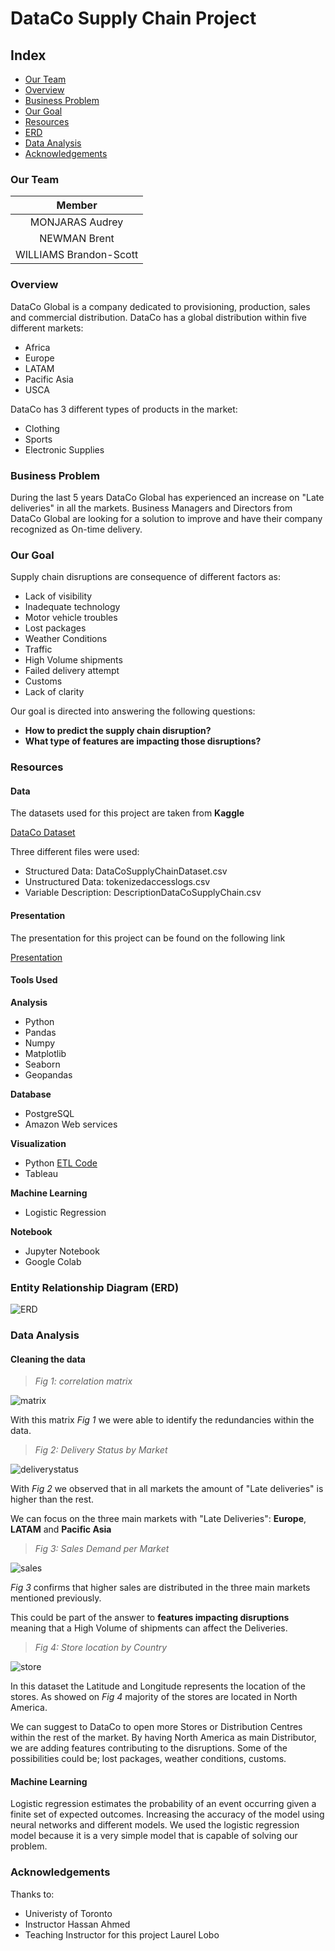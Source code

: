 # **DataCo Supply Chain Project**

## **Index**

- [Our Team](#our-team)
- [Overview](#overview)
- [Business Problem](#business-problem)
- [Our Goal](#our-goal)
- [Resources](#resources)
- [ERD](#entity-relationship-diagram-(erd))
- [Data Analysis](#data-analysis)
- [Acknowledgements](#acknowledgements)

### **Our Team**

| Member |
| :----: |
| MONJARAS Audrey |
| NEWMAN Brent |
| WILLIAMS Brandon-Scott |

### **Overview**

DataCo Global is a company dedicated to provisioning, production, sales and commercial distribution. DataCo has a global distribution within five different markets:

- Africa
- Europe
- LATAM
- Pacific Asia
- USCA

DataCo has 3 different types of products in the market:

- Clothing
- Sports
- Electronic Supplies

### **Business Problem**

During the last 5 years DataCo Global has experienced an increase on "Late deliveries" in all the markets. Business Managers and Directors from DataCo Global are looking for a solution to improve and have their company recognized as On-time delivery.

### **Our Goal**

Supply chain disruptions are consequence of different factors as:

- Lack of visibility
- Inadequate technology
- Motor vehicle troubles
- Lost packages
- Weather Conditions
- Traffic
- High Volume shipments
- Failed delivery attempt
- Customs
- Lack of clarity

Our goal is directed into answering the following questions:

- **How to predict the supply chain disruption?**
- **What type of features are impacting those disruptions?**

### **Resources**

#### **Data**

The datasets used for this project are taken from **Kaggle**

[DataCo Dataset](https://www.kaggle.com/datasets/shashwatwork/dataco-smart-supply-chain-for-big-data-analysis?datasetId=435331)

Three different files were used:

- Structured Data: DataCoSupplyChainDataset.csv
- Unstructured Data: tokenizedaccesslogs.csv
- Variable Description: DescriptionDataCoSupplyChain.csv

#### **Presentation**

The presentation for this project can be found on the following link

[Presentation](https://github.com/amonjaras/Team08_DataCo_SC_Data_Analysis/blob/main/Presentation/T8_DataCo_Final.pdf)

#### **Tools Used**

**Analysis**

- Python
 - Pandas
 - Numpy
 - Matplotlib
 - Seaborn
 - Geopandas

**Database**

- PostgreSQL
- Amazon Web services

**Visualization**

- Python [ETL Code](https://github.com/amonjaras/Team08_DataCo_SC_Data_Analysis/blob/main/ETL/DataCo_ETL.ipynb)
- Tableau

**Machine Learning**

- Logistic Regression

**Notebook**

- Jupyter Notebook
- Google Colab

### **Entity Relationship Diagram (ERD)**

![ERD](https://github.com/amonjaras/Team08_DataCo_SC_Data_Analysis/blob/main/Images/Revamped_ERD.png)

### **Data Analysis**

#### **Cleaning the data**

> *Fig 1: correlation matrix*

![matrix](https://github.com/amonjaras/Team08_DataCo_SC_Data_Analysis/blob/main/Images/matrix.png)

With this matrix *Fig 1* we were able to identify the redundancies within the data.

> *Fig 2: Delivery Status by Market*

![deliverystatus](https://github.com/amonjaras/Team08_DataCo_SC_Data_Analysis/blob/main/Images/deliverystatus.png)

With *Fig 2* we observed that in all markets the amount of "Late deliveries" is higher than the rest.

We can focus on the three main markets with "Late Deliveries": **Europe**, **LATAM** and **Pacific Asia**

> *Fig 3: Sales Demand per Market*

![sales](https://github.com/amonjaras/Team08_DataCo_SC_Data_Analysis/blob/main/Images/Sales_Demand_per_Market.png)

*Fig 3* confirms that higher sales are distributed in the three main markets mentioned previously.

This could be part of the answer to **features impacting disruptions** meaning that a High Volume of shipments can affect the Deliveries.

> *Fig 4: Store location by Country*

![store](https://github.com/amonjaras/Team08_DataCo_SC_Data_Analysis/blob/main/Images/storelocation.png)

In this dataset the Latitude and Longitude represents the location of the stores. As showed on *Fig 4* majority of the stores are located in North America.

We can suggest to DataCo to open more Stores or Distribution Centres within the rest of the market. By having North America as main Distributor, we are adding features contributing to the disruptions. Some of the possibilities could be; lost packages, weather conditions, customs.


#### **Machine Learning**

Logistic regression estimates the probability of an event occurring given a finite set of expected outcomes.
Increasing the accuracy of the model using neural networks and different models.
We used the logistic regression model because it is a very simple model that is capable of solving our problem.

### **Acknowledgements**

Thanks to:

- Univeristy of Toronto
- Instructor Hassan Ahmed
- Teaching Instructor for this project Laurel Lobo
